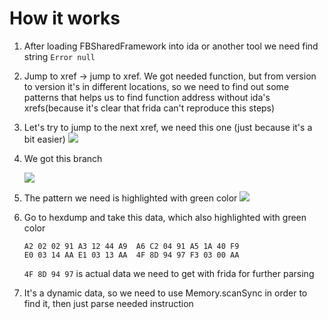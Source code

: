 # How it works

1. After loading FBSharedFramework into ida or another tool we need find string `Error null`
2. Jump to xref -> jump to xref. We got needed function, but from version to version it's in different locations, so we need to find out some patterns that helps us to find function address without ida's xrefs(because it's clear that frida can't reproduce this steps)
3. Let's try to jump to the next xref, we need this one (just because it's a bit easier)
    ![](https://i.imgur.com/AIhTepA.png)
4. We got this branch

    ![](https://i.imgur.com/GvX0bAB.png)
  
5. The pattern we need is highlighted with green color
    ![](https://i.imgur.com/ZoB8bWp.png)
6. Go to hexdump and take this data, which also highlighted with green color
    ```
    A2 02 02 91 A3 12 44 A9  A6 C2 04 91 A5 1A 40 F9
    E0 03 14 AA E1 03 13 AA  4F 8D 94 97 F3 03 00 AA
    ```
    
    `4F 8D 94 97` is actual data we need to get with frida for further parsing
7. It's a dynamic data, so we need to use Memory.scanSync in order to find it, then just parse needed instruction
